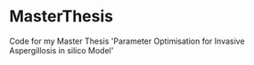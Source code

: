 # MasterThesis

Code for my Master Thesis 'Parameter Optimisation for Invasive Aspergillosis in silico Model'
